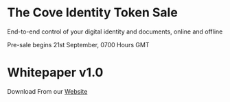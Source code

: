 # The Cove Identity Token Sale
End-to-end control of your digital identity and documents, online and offline

Pre-sale begins 21st September, 0700 Hours GMT

# Whitepaper v1.0
Download From our [Website](https://coveidentity.com/tokensale)
